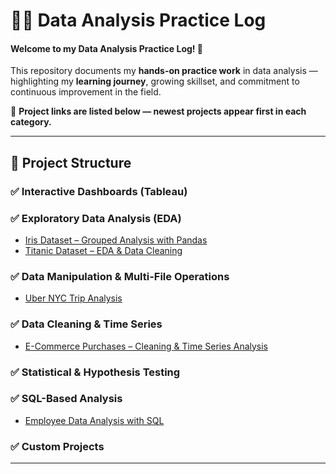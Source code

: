 # 👩‍💻 Data Analysis Practice Log

#### Welcome to my Data Analysis Practice Log! 🙏

This repository documents my **hands-on practice work** in data analysis — highlighting my **learning journey**, growing skillset, and commitment to continuous improvement in the field.

🔗 **Project links are listed below — newest projects appear first in each category.**

---

## 📁 Project Structure

### ✅ Interactive Dashboards (Tableau)
### ✅ Exploratory Data Analysis (EDA)
- [Iris Dataset – Grouped Analysis with Pandas](https://github.com/Ambily313/Iris-Species-Analysis-with-Grouping-Aggregation-in-Pandas)
- [Titanic Dataset – EDA & Data Cleaning](https://github.com/Ambily313/Titanic-Pandas-EDA)
### ✅ Data Manipulation & Multi-File Operations
- [Uber NYC Trip Analysis ](https://github.com/Ambily313/Uber-NYC-Trip-Analysis/edit/main/README.md)
### ✅ Data Cleaning & Time Series
- [E-Commerce Purchases – Cleaning & Time Series Analysis](https://github.com/Ambily313/E-Commerce-Purchases-Data-Cleaning-Time-Series-Analysis)
### ✅ Statistical & Hypothesis Testing
### ✅ SQL-Based Analysis
- [Employee Data Analysis with SQL](https://github.com/Ambily313/Data-Analysis-Using-SQL/tree/main)
### ✅ Custom Projects
---




